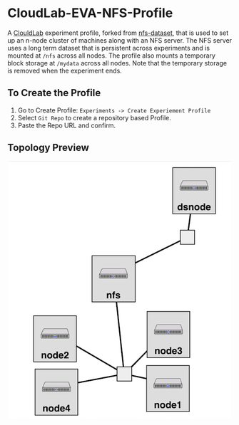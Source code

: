 # CloudLab-EVA-NFS-Profile

A [ClouldLab](https://cloudlab.us/) experiment profile, forked from [nfs-dataset](https://github.com/lbstoller/nfs-dataset), that is used to set up an n-node cluster of machines along with an NFS server. The NFS server uses a long term dataset that is persistent across experiments and is mounted at `/nfs` across all nodes. The profile also mounts a temporary block storage  at `/mydata` across all nodes. Note that the temporary storage is removed when the experiment ends.

## To Create the Profile
1) Go to Create Profile: `Experiments -> Create Experiement Profile`
2) Select `Git Repo` to create a repository based Profile.
3) Paste the Repo URL and confirm.

## Topology Preview
<p align="center">
  <img src="Topology_Preview.png" />
</p>
